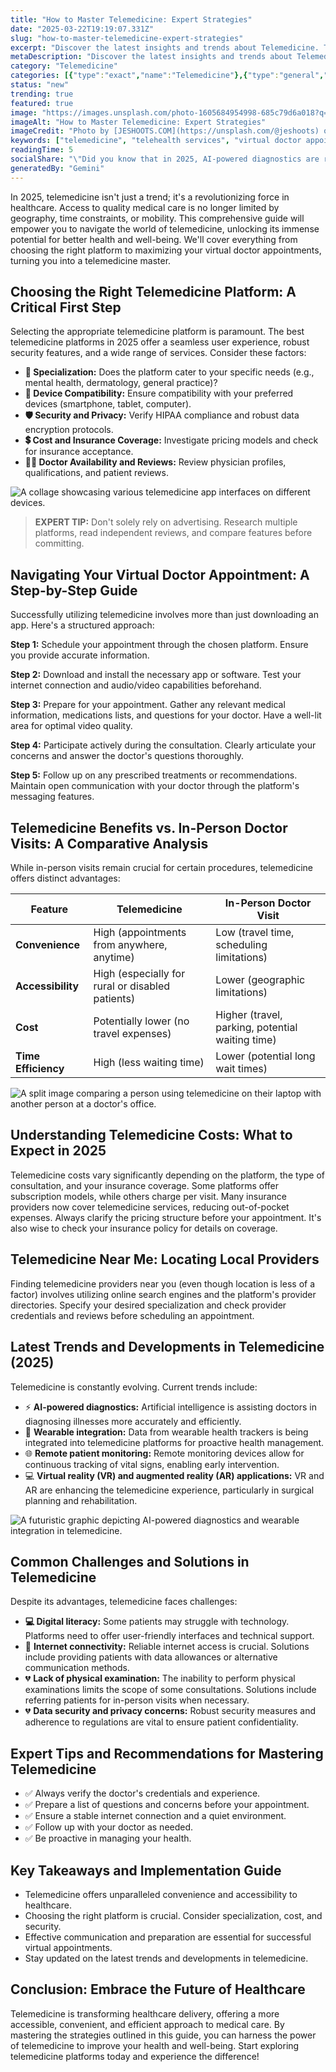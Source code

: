 ```yaml
---
title: "How to Master Telemedicine: Expert Strategies"
date: "2025-03-22T19:19:07.331Z"
slug: "how-to-master-telemedicine-expert-strategies"
excerpt: "Discover the latest insights and trends about Telemedicine. This comprehensive guide covers everything you need to know about Telemedicine in 2025."
metaDescription: "Discover the latest insights and trends about Telemedicine. This comprehensive guide covers everything you need to know about Telemedicine in 2025."
category: "Telemedicine"
categories: [{"type":"exact","name":"Telemedicine"},{"type":"general","name":"Healthcare"},{"type":"medium","name":"Medical Technology"},{"type":"specific","name":"Remote Monitoring"},{"type":"niche","name":"Wearable Sensors"}]
status: "new"
trending: true
featured: true
image: "https://images.unsplash.com/photo-1605684954998-685c79d6a018?q=85&w=1200&fit=max&fm=webp&auto=compress"
imageAlt: "How to Master Telemedicine: Expert Strategies"
imageCredit: "Photo by [JESHOOTS.COM](https://unsplash.com/@jeshoots) on Unsplash"
keywords: ["telemedicine", "telehealth services", "virtual doctor appointments", "online doctor consultation", "best telemedicine platforms", "telemedicine cost", "telemedicine benefits", "telemedicine near me", "how to use telemedicine", "telemedicine vs in-person doctor"]
readingTime: 5
socialShare: "\"Did you know that in 2025, AI-powered diagnostics are revolutionizing telemedicine, making diagnoses faster and more accurate than ever before?\""
generatedBy: "Gemini"
---
```




In 2025, telemedicine isn't just a trend; it's a revolutionizing force in healthcare.  Access to quality medical care is no longer limited by geography, time constraints, or mobility. This comprehensive guide will empower you to navigate the world of telemedicine, unlocking its immense potential for better health and well-being.  We'll cover everything from choosing the right platform to maximizing your virtual doctor appointments, turning you into a telemedicine master.

## Choosing the Right Telemedicine Platform: A Critical First Step

Selecting the appropriate telemedicine platform is paramount.  The best telemedicine platforms in 2025 offer a seamless user experience, robust security features, and a wide range of services.  Consider these factors:

* **🔑 Specialization:** Does the platform cater to your specific needs (e.g., mental health, dermatology, general practice)?
* **📱 Device Compatibility:** Ensure compatibility with your preferred devices (smartphone, tablet, computer).
* **🛡️ Security and Privacy:** Verify HIPAA compliance and robust data encryption protocols.
* **💲 Cost and Insurance Coverage:** Investigate pricing models and check for insurance acceptance.
* **👨‍⚕️ Doctor Availability and Reviews:** Review physician profiles, qualifications, and patient reviews.

![A collage showcasing various telemedicine app interfaces on different devices.](https://images.unsplash.com/photo-1451187580459-43490279c0fa?q=85&w=1200&fit=max&fm=webp&auto=compress)

> **EXPERT TIP:** Don't solely rely on advertising.  Research multiple platforms, read independent reviews, and compare features before committing.

##  Navigating Your Virtual Doctor Appointment: A Step-by-Step Guide

Successfully utilizing telemedicine involves more than just downloading an app.  Here's a structured approach:

**Step 1:**  Schedule your appointment through the chosen platform.  Ensure you provide accurate information.

**Step 2:** Download and install the necessary app or software. Test your internet connection and audio/video capabilities beforehand.

**Step 3:**  Prepare for your appointment. Gather any relevant medical information, medications lists, and questions for your doctor.  Have a well-lit area for optimal video quality.

**Step 4:**  Participate actively during the consultation. Clearly articulate your concerns and answer the doctor's questions thoroughly.

**Step 5:**  Follow up on any prescribed treatments or recommendations.  Maintain open communication with your doctor through the platform's messaging features.

## Telemedicine Benefits vs. In-Person Doctor Visits: A Comparative Analysis

While in-person visits remain crucial for certain procedures, telemedicine offers distinct advantages:

| Feature          | Telemedicine                               | In-Person Doctor Visit                          |
|-----------------|--------------------------------------------|-------------------------------------------------|
| **Convenience**   | High (appointments from anywhere, anytime) | Low (travel time, scheduling limitations)       |
| **Accessibility** | High (especially for rural or disabled patients) | Lower (geographic limitations)                |
| **Cost**         | Potentially lower (no travel expenses)      | Higher (travel, parking, potential waiting time) |
| **Time Efficiency** | High (less waiting time)                  | Lower (potential long wait times)               |

![A split image comparing a person using telemedicine on their laptop with another person at a doctor's office.](https://images.unsplash.com/photo-1484417894907-623942c8ee29?q=85&w=1200&fit=max&fm=webp&auto=compress)

## Understanding Telemedicine Costs: What to Expect in 2025

Telemedicine costs vary significantly depending on the platform, the type of consultation, and your insurance coverage. Some platforms offer subscription models, while others charge per visit.  Many insurance providers now cover telemedicine services, reducing out-of-pocket expenses.  Always clarify the pricing structure before your appointment.  It's also wise to check your insurance policy for details on coverage.

##  Telemedicine Near Me: Locating Local Providers

Finding telemedicine providers near you (even though location is less of a factor) involves utilizing online search engines and the platform's provider directories.  Specify your desired specialization and check provider credentials and reviews before scheduling an appointment.

## Latest Trends and Developments in Telemedicine (2025)

Telemedicine is constantly evolving.  Current trends include:

* ⚡ **AI-powered diagnostics:** Artificial intelligence is assisting doctors in diagnosing illnesses more accurately and efficiently.
* 📱 **Wearable integration:** Data from wearable health trackers is being integrated into telemedicine platforms for proactive health management.
* 🌐 **Remote patient monitoring:** Remote monitoring devices allow for continuous tracking of vital signs, enabling early intervention.
* 💻 **Virtual reality (VR) and augmented reality (AR) applications:** VR and AR are enhancing the telemedicine experience, particularly in surgical planning and rehabilitation.

![A futuristic graphic depicting AI-powered diagnostics and wearable integration in telemedicine.](https://images.unsplash.com/photo-1517976487492-5750f3195933?q=85&w=1200&fit=max&fm=webp&auto=compress)

## Common Challenges and Solutions in Telemedicine

Despite its advantages, telemedicine faces challenges:

* **💻 Digital literacy:** Some patients may struggle with technology.  Platforms need to offer user-friendly interfaces and technical support.
* 📶 **Internet connectivity:** Reliable internet access is crucial.  Solutions include providing patients with data allowances or alternative communication methods.
* 💔 **Lack of physical examination:**  The inability to perform physical examinations limits the scope of some consultations.  Solutions include referring patients for in-person visits when necessary.
* 💔 **Data security and privacy concerns:** Robust security measures and adherence to regulations are vital to ensure patient confidentiality.

## Expert Tips and Recommendations for Mastering Telemedicine

* ✅  Always verify the doctor's credentials and experience.
* ✅  Prepare a list of questions and concerns before your appointment.
* ✅  Ensure a stable internet connection and a quiet environment.
* ✅  Follow up with your doctor as needed.
* ✅  Be proactive in managing your health.

## Key Takeaways and Implementation Guide

* Telemedicine offers unparalleled convenience and accessibility to healthcare.
* Choosing the right platform is crucial.  Consider specialization, cost, and security.
* Effective communication and preparation are essential for successful virtual appointments.
*  Stay updated on the latest trends and developments in telemedicine.

##  Conclusion: Embrace the Future of Healthcare

Telemedicine is transforming healthcare delivery, offering a more accessible, convenient, and efficient approach to medical care. By mastering the strategies outlined in this guide, you can harness the power of telemedicine to improve your health and well-being.  Start exploring telemedicine platforms today and experience the difference!


